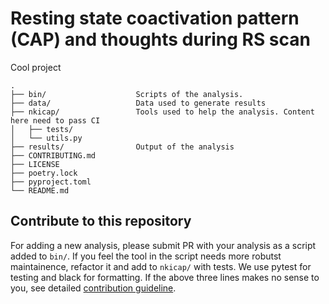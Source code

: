 # Resting state coactivation pattern (CAP) and thoughts during RS scan
Cool project

```
.
├── bin/                    Scripts of the analysis.
├── data/                   Data used to generate results
├── nkicap/                 Tools used to help the analysis. Content here need to pass CI
│   ├── tests/
│   └── utils.py
├── results/                Output of the analysis
├── CONTRIBUTING.md
├── LICENSE
├── poetry.lock
├── pyproject.toml
└── README.md
```

## Contribute to this repository
For adding a new analysis, please submit PR with your analysis as a script added to `bin/`.
If you feel the tool in the script needs more robutst maintainence, refactor it and add to `nkicap/` with tests.
We use pytest for testing and black for formatting.
If the above three lines makes no sense to you, see detailed [contribution guideline](CONTRIBUTING.md).
